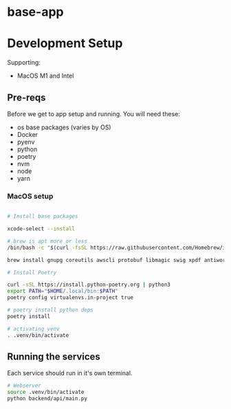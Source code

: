 # base-app

# Development Setup

Supporting:

- MacOS M1 and Intel

## Pre-reqs

Before we get to app setup and running. You will need these:

- os base packages (varies by OS)
- Docker
- pyenv
- python
- poetry
- nvm
- node
- yarn

### MacOS setup

```sh

# Install base packages

xcode-select --install

# brew is apt more or less
/bin/bash -c "$(curl -fsSL https://raw.githubusercontent.com/Homebrew/install/HEAD/install.sh)"

brew install gnupg coreutils awscli protobuf libmagic swig xpdf antiword tesseract postgresql

# Install Poetry

curl -sSL https://install.python-poetry.org | python3
export PATH="$HOME/.local/bin:$PATH"
poetry config virtualenvs.in-project true

# poetry install python deps
poetry install

# activating venv
. .venv/bin/activate

```

## Running the services

Each service should run in it's own terminal.

```bash
# Webserver
source .venv/bin/activate
python backend/api/main.py
```
